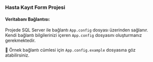 ### Hasta Kayıt Form Projesi

#### Veritabanı Bağlantısı:

Projede SQL Server ile bağlantı `App.config` dosyası üzerinden sağlanır.  
Kendi bağlantı bilgilerinizi içeren `App.config` dosyasını oluşturmanız gerekmektedir.

📄 Örnek bağlantı cümlesi için `App.config.example` dosyasına göz atabilirsiniz.
